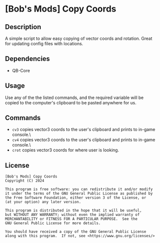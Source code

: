 # [Bob's Mods] Copy Coords

## Description

A simple script to allow easy copying of vector coords and rotation. Great for updating config files with locations.

## Dependencies

- QB-Core

## Usage

Use any of the the listed commands, and the required variable will be copied to the computer's clipboard to be pasted anywhere for us.

## Commands

- `cv3` copies vector3 coords to the user's clipboard and prints to in-game console.\
- `cv4` copies vector3 coords to the user's clipboard and prints to in-game console.\
- `crot` copies vector3 coords for where user is looking.

## License

    [Bob's Mods] Copy Coords
    Copyright (C) 2024

    This program is free software: you can redistribute it and/or modify
    it under the terms of the GNU General Public License as published by
    the Free Software Foundation, either version 3 of the License, or
    (at your option) any later version.

    This program is distributed in the hope that it will be useful,
    but WITHOUT ANY WARRANTY; without even the implied warranty of
    MERCHANTABILITY or FITNESS FOR A PARTICULAR PURPOSE.  See the
    GNU General Public License for more details.

    You should have received a copy of the GNU General Public License
    along with this program.  If not, see <https://www.gnu.org/licenses/>
